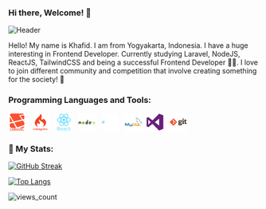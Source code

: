 ### Hi there, Welcome! 👋
![Header](https://images.unsplash.com/photo-1506765515384-028b60a970df?ixlib=rb-4.0.3&ixid=M3wxMjA3fDB8MHxwaG90by1wYWdlfHx8fGVufDB8fHx8fA%3D%3D&auto=format&fit=crop&w=1000&h=300&q=80)

Hello! My name is Khafid. I am from Yogyakarta, Indonesia. I have a huge interesting in Frontend Developer. Currently studying Laravel, NodeJS, ReactJS, TailwindCSS and being a successful Frontend Developer 👨‍💻.
I love to join different community and competition that involve creating something for the society! 🤝

### Programming Languages and Tools:
<img src="https://github.com/devicons/devicon/blob/master/icons/laravel/laravel-plain-wordmark.svg" title="Laravel" alt="Laravel" width="35" height="35" > &nbsp;
<img src="https://github.com/devicons/devicon/blob/master/icons/codeigniter/codeigniter-plain-wordmark.svg" title="Codeigniter" alt="Codeigniter" width="35" height="35" > &nbsp;
<img src="https://github.com/devicons/devicon/blob/master/icons/react/react-original-wordmark.svg" title="React" alt="React" width="35" height="35" > &nbsp;
<img src="https://github.com/devicons/devicon/blob/master/icons/nodejs/nodejs-original-wordmark.svg" title="NodeJS" alt="NodeJS" width="35" height="35" > &nbsp;
<img src="https://github.com/devicons/devicon/blob/master/icons/tailwindcss/tailwindcss-original-wordmark.svg" title="TailwindCSS" alt="TailwindCSS" width="35" height="35" > &nbsp;
<img src="https://github.com/devicons/devicon/blob/master/icons/mysql/mysql-original-wordmark.svg" title="MySQL"  alt="MySQL" width="35" height="35"/>&nbsp;
<img src="https://github.com/devicons/devicon/blob/master/icons/visualstudio/visualstudio-plain.svg" title="VisualStudio" alt="Visualstudio" width="35" height="35"/> &nbsp;
<img src="https://github.com/devicons/devicon/blob/master/icons/git/git-original-wordmark.svg" title="Git" alt="Git" width="35" height="35"/> &nbsp;

### 🚀 My Stats:
[![GitHub Streak](http://github-readme-streak-stats.herokuapp.com?user=khafidme&theme=dark&background=000000)](https://git.io/streak-stats)

[![Top Langs](https://github-readme-stats.vercel.app/api/top-langs/?username=khafidme&layout=compact&theme=vision-friendly-dark)](https://github.com/anuraghazra/github-readme-stats)

![views_count](https://komarev.com/ghpvc/?username=khafidme&style=flat-square&color=blue)
